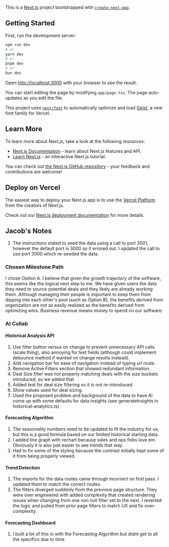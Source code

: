 This is a [Next.js](https://nextjs.org) project bootstrapped with [`create-next-app`](https://nextjs.org/docs/app/api-reference/cli/create-next-app).

## Getting Started

First, run the development server:

```bash
npm run dev
# or
yarn dev
# or
pnpm dev
# or
bun dev
```

Open [http://localhost:3000](http://localhost:3000) with your browser to see the result.

You can start editing the page by modifying `app/page.tsx`. The page auto-updates as you edit the file.

This project uses [`next/font`](https://nextjs.org/docs/app/building-your-application/optimizing/fonts) to automatically optimize and load [Geist](https://vercel.com/font), a new font family for Vercel.

## Learn More

To learn more about Next.js, take a look at the following resources:

- [Next.js Documentation](https://nextjs.org/docs) - learn about Next.js features and API.
- [Learn Next.js](https://nextjs.org/learn) - an interactive Next.js tutorial.

You can check out [the Next.js GitHub repository](https://github.com/vercel/next.js) - your feedback and contributions are welcome!

## Deploy on Vercel

The easiest way to deploy your Next.js app is to use the [Vercel Platform](https://vercel.com/new?utm_medium=default-template&filter=next.js&utm_source=create-next-app&utm_campaign=create-next-app-readme) from the creators of Next.js.

Check out our [Next.js deployment documentation](https://nextjs.org/docs/app/building-your-application/deploying) for more details.


## Jacob's Notes

1. The instructions stated to seed the data using a call to port 3001, however the default port is 3000 so it errored out. I updated the call to use port 3000 which re-seeded the data.

### Chosen Milestone Path

I chose Option A. I believe that given the growth trajectory of the software, this seems like the logical next step to me. We have given users the data they need to source potential deals and they likely are already working them. Although managing their people is important to keep them from dipping into each other's pool (such as Option B), the benefits derived from organization are not as easily realized as the benefits derived from optimizing wins. Business revenue means money to spend on our software.

### AI Collab

#### Historical Analysis API
1. Use filter button versus on change to prevent unnecessary API calls (scale thing), also annoying for text fields (although could implement debounce method if wanted on change results instead).
2. Add navigation bar for ease of navigation instead of typing url route.
3. Remove Active Filters section that showed redundant information.
4. Deal Size filter was not properly matching deals with the size buckets introduced, so we added that
5. Added test for deal size filtering so it is not re-introduced.
6. Show values used for deal sizing.
7. Used the proposed problem and background of the data to have AI come up with some defaults for data insights (see generateInsights in historical-analytics.ts)

#### Forecasting Algorithm
1. The seasonality numbers need to be updated to fit the industry for us, but this is a good formula based on our limited historical starting data.
2. I added line graph with rechart because sales and ops folks love em. Obviously it is also just easier to see trends that way.
3. Had to fix some of the styling because the contrast initially kept some of it from being properly viewed.

#### Trend Detection
1. The imports for the data routes came through incorrect on first pass. I updated them to match the correct routes.
2. The filters diverged suddenly from the previous page structure. They were over engineered with added complexity that created rendering issues when changing from one non null filter set to the next. I reverted the logic and pulled from prior page filters to match UX and fix over-complexity.

#### Forecasting Dashboard
1. I built a lot of this in with the Forecasting Algorithm but didnt get to all the specifics due to time.

